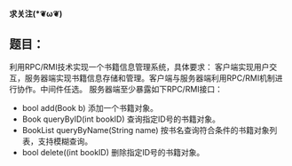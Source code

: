#### 求关注(*❦ω❦) 
## 题目：
利用RPC/RMI技术实现一个书籍信息管理系统，具体要求：
客户端实现用户交互，服务器端实现书籍信息存储和管理。客户端与服务器端利用RPC/RMI机制进行协作。中间件任选。
服务器端至少暴露如下RPC/RMI接口：
-   bool add(Book b)   添加一个书籍对象。
-   Book queryByID(int bookID) 查询指定ID号的书籍对象。
-   BookList queryByName(String name) 按书名查询符合条件的书籍对象列表，支持模糊查询。
-   bool delete((int bookID) 删除指定ID号的书籍对象。


